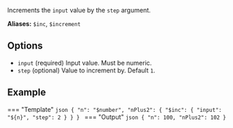 Increments the `input` value by the `step` argument.

**Aliases:** `$inc`, `$increment`

## Options

- `input` (required) Input value. Must be numeric.
- `step` (optional) Value to increment by. Default `1`.

## Example

=== "Template"
    ```json
    {
        "n": "$number",
        "nPlus2": {
            "$inc": {
                "input": "${n}",
                "step": 2
            }
        }
    }
    ```
=== "Output"
    ```json
    {
        "n": 100,
        "nPlus2": 102
    }
    ```
